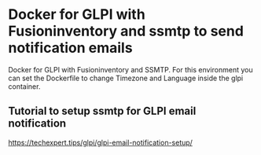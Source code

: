 # Docker for GLPI with Fusioninventory and ssmtp to send notification emails
Docker for GLPI with Fusioninventory and SSMTP.
For this environment you can set the Dockerfile to change Timezone and Language inside the glpi container.


## Tutorial to setup ssmtp for GLPI email notification
https://techexpert.tips/glpi/glpi-email-notification-setup/
